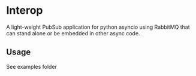 # Interop

A light-weight PubSub application for python asyncio using RabbitMQ that
can stand alone or be embedded in other async code.

## Usage
See examples folder